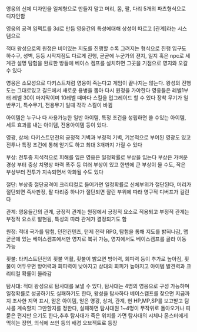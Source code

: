 
영웅의 신체 디자인을 일체형으로 만들지 말고 머리, 몸, 팔, 다리 5개의 파츠형식으로 디자인함

영웅의 공격 임펙트를 3d로 만듬
영웅간의 특성에대해 상성이 따르고 [관계]라는 시스템으로 

적대 왕성으로의 원정은 비어있는 지도를 진행할 수록 그려지는 형식으로 진행
입구도 하수구, 성벽, 등등 시작지점도 다르게 진행, 곧곧에 누군가의 젼지, 일지 혹은 npc로 세계관 설명
탐험을 완료한 방들에 베이스 켐프를 설치하면 그곳을 기점으로 영지와 오갈 수 있다

영웅은 소모성으로 다키스트처럼 영웅이 죽는다고 게임이 끝나지는 않는다.
왕성의 진행도는 그대로있고 길드에서 새로운 용병을 뽑아 다시 원정을 가야한다
영웅들은 레벨1부터 레벨 30이 마지막이며 10레벨 때마다 스킬을 업그레이드 할 수 있다
장착 무기가 일반무기, 특수무기, 전용무기 일때 각각 스킬이 바뀜

아이템은 누구나 다 사용가능한 일반 아이템, 특정 조건을 성립하면 쓸 수있는 아이템, 세트 효과를 내는 아이템, 전용아이템 등이 있다.

영광, 상처: 다키스트던전의 긍정적 기벽과 부정적 기벽, 기본적으로 부어된 영광도 있고 전투나 특정 조건에 통해 얻기도 하고 최대 3개까지 가질 수 있다

부상: 전투중 지석적으로 피해를 입은 영웅은 일정확률로 부상을 입는다 부상은 가벼운 경상 부터 중상 치명상 마력 폭주 등 여러 부상이 있고 한번에 큰 부상이 올 수도, 작은 부상부터 전투가 지속되면서 악화될 수도 있다

절단: 부상중 절단공격이 크리티컬로 들어가면 일정확률로 신체부위가 절단된다, 머리가 절단되면 즉사판정, 팔 다리중 하나가 절단되면 잘린 부위에 따라 영구적 디버프가 걸린다

관계: 영웅들간의 관계, 긍정적 관계는 원정에서 긍정적 요소로 적용되고 부정적 관계는 부정적 요소로 발현됨, 특성의 따라 관계가 결정되기도 함

원정: 적대 국가를 탐험, 던전컨텐츠, 턴제 전략 RPG, 탐험을 통해 지도를 밝혀나감, 맵 곧곧에 있는 베이스켐프에서만 영지로 복귀 가능, 영지에서도 베이스켐프를 골라 이동 가능

횟불: 타키스트던전의 횟불 역활, 횟불이 밝으면 방어력, 회피력 등이 추가로 높아짐, 횟불이 어두우면 방어력과 회피력이 낮아지고 상대의 회피가 높아지고 아이템 발견력과 크리티컬 확률이 올라감

탐사대: 적대 왕성으로 탐사대를 보낼 수 있다, 탐사대는 4명의 영웅으로 구성 가능하며 일정확률로 성공하기도 실패하기도 한다, 왕성을 탐사하다 베이스캠프를 찾으면 지금까지 조사한 지역 표시, 얻은 아이템, 얻은 영광, 상처, 관계, 현 HP,MP,SP를 보고받고 탐사를 계속할지 그만할지를 정한다, 실패하면 탐사대원 1~4명이 무작위로 돌아오거나 피묻은 편지만 오기도 한다,추후 탐사대가 죽은 위치를 가면 탐사대의 시체나 몬스터에게 먹히는 장면, 의식에 쓰인 등의 배경 오브젝트로 등장
